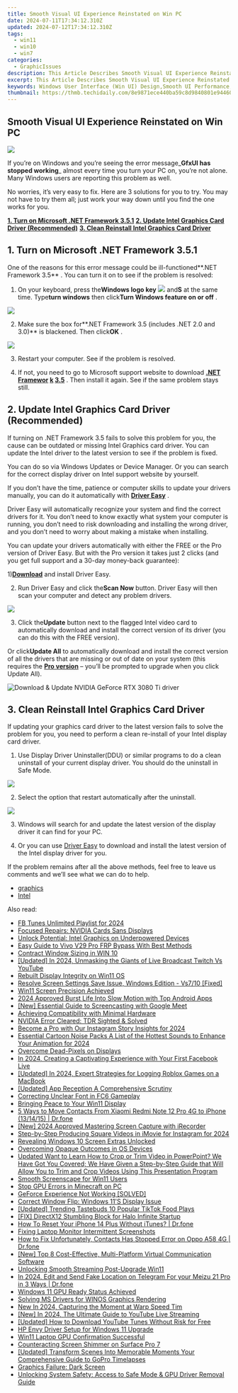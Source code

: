 ```yaml
---
title: Smooth Visual UI Experience Reinstated on Win PC
date: 2024-07-11T17:34:12.310Z
updated: 2024-07-12T17:34:12.310Z
tags:
  - win11
  - win10
  - win7
categories:
  - GraphicIssues
description: This Article Describes Smooth Visual UI Experience Reinstated on Win PC
excerpt: This Article Describes Smooth Visual UI Experience Reinstated on Win PC
keywords: Windows User Interface (Win UI) Design,Smooth UI Performance,Visual UX Optimization for WinPC,Enhanced User Interface Experience (WinPC),Improved WinPC Visual Interaction,Streamlined UI for Win Users,Optimized Visual Interface in Win OS
thumbnail: https://thmb.techidaily.com/8e9871ece440ba59c8d9840801e94460c09fbc87b2b6db176deafe8f63af7277.jpg
---
```


## Smooth Visual UI Experience Reinstated on Win PC

![](https://images.drivereasy.com/wp-content/uploads/2017/09/img_59bf717106584.jpg)

 If you’re on Windows and you’re seeing the error message_**GfxUI has stopped working**_ almost every time you turn your PC on, you’re not alone. Many Windows users are reporting this problem as well.

 No worries, it’s very easy to fix. Here are 3 solutions for you to try. You may not have to try them all; just work your way down until you find the one works for you.

**[1\. Turn on Microsoft .NET Framework 3.5.1](#m1)**
[**2. Update Intel Graphics Card Driver (Recommended)**](#m2)
[**3. Clean Reinstall Intel Graphics Card Driver**](#m3)

## 1\. Turn on Microsoft .NET Framework 3.5.1

 One of the reasons for this error message could be ill-functioned**.NET Framework 3.5** . You can turn it on to see if the problem is resolved:

 1) On your keyboard, press the**Windows logo key** ![](https://images.drivereasy.com/wp-content/uploads/2017/09/img_59bf762c2349f.png) and**S** at the same time. Type**turn windows** then click**Turn Windows feature on or off** .

![](https://images.drivereasy.com/wp-content/uploads/2017/09/img_59bf76d237132.png)

 2) Make sure the box for**.NET Framework 3.5 (includes .NET 2.0 and 3.0)** is blackened. Then click**OK** .

![](https://images.drivereasy.com/wp-content/uploads/2017/09/img_59bf76e62b5aa.png)

3) Restart your computer. See if the problem is resolved.

4) If not, you need to go to Microsoft support website to download **[.NET Framewor](https://www.microsoft.com/en-us/download/details.aspx?id=21) [k](https://www.microsoft.com/en-us/download/details.aspx?id=21) [3.5](https://www.microsoft.com/en-us/download/details.aspx?id=21)** [](https://www.microsoft.com/en-us/download/details.aspx?id=21) . Then install it again. See if the same problem stays still.

## 2\. Update Intel Graphics Card Driver (Recommended)

 If turning on .NET Framework 3.5 fails to solve this problem for you, the cause can be outdated or missing Intel Graphics card driver. You can update the Intel driver to the latest version to see if the problem is fixed.

 You can do so via Windows Updates or Device Manager. Or you can search for the correct display driver on Intel support website by yourself.

 If you don’t have the time, patience or computer skills to update your drivers manually, you can do it automatically with [**Driver Easy**](https://tools.techidaily.com/drivereasy/download/) .

 Driver Easy will automatically recognize your system and find the correct drivers for it. You don’t need to know exactly what system your computer is running, you don’t need to risk downloading and installing the wrong driver, and you don’t need to worry about making a mistake when installing.

 You can update your drivers automatically with either the FREE or the Pro version of Driver Easy. But with the Pro version it takes just 2 clicks (and you get full support and a 30-day money-back guarantee):

 1)[**Download**](https://tools.techidaily.com/drivereasy/download/) and install Driver Easy.

 2) Run Driver Easy and click the**Scan Now** button. Driver Easy will then scan your computer and detect any problem drivers.

![](https://images.drivereasy.com/wp-content/uploads/2022/09/de-scan-now.jpg)

 3) Click the**Update** button next to the flagged Intel video card to automatically download and install the correct version of its driver (you can do this with the FREE version).

 Or click**Update All** to automatically download and install the correct version of all the drivers that are missing or out of date on your system (this requires the [**Pro version**](https://tools.techidaily.com/drivereasy/download/) – you’ll be prompted to upgrade when you click Update All).

![Download & Update NVIDIA GeForce RTX 3080 Ti driver](https://images.drivereasy.com/wp-content/uploads/2021/06/Download-Update-NVIDIA-GeForce-RTX-3080-Ti-driver-1200x900.jpg)

## 3\. Clean Reinstall Intel Graphics Card Driver

 If updating your graphics card driver to the latest version fails to solve the problem for you, you need to perform a clean re-install of your Intel display card driver.

 1) Use Display Driver Uninstaller(DDU) or similar programs to do a clean uninstall of your current display driver. You should do the uninstall in Safe Mode.

![](https://images.drivereasy.com/wp-content/uploads/2017/09/img_59bf7edc3173f.png)

 2) Select the option that restart automatically after the uninstall.

![](https://images.drivereasy.com/wp-content/uploads/2017/09/img_59bf7eca87f6f.jpg)

 3) Windows will search for and update the latest version of the display driver it can find for your PC.

 4) Or you can use [Driver Easy](https://tools.techidaily.com/drivereasy/download/) to download and install the latest version of the Intel display driver for you.

 If the problem remains after all the above methods, feel free to leave us comments and we’ll see what we can do to help.

* [graphics](https://tools.techidaily.com/drivereasy/download/)
* [Intel](https://tools.techidaily.com/drivereasy/download/)

<ins class="adsbygoogle"
     style="display:block"
     data-ad-format="autorelaxed"
     data-ad-client="ca-pub-7571918770474297"
     data-ad-slot="1223367746"></ins>



<ins class="adsbygoogle"
     style="display:block"
     data-ad-client="ca-pub-7571918770474297"
     data-ad-slot="8358498916"
     data-ad-format="auto"
     data-full-width-responsive="true"></ins>



<span class="atpl-alsoreadstyle">Also read:</span>
<div><ul>
<li><a href="https://facebook-video-recording.techidaily.com/fb-tunes-unlimited-playlist-for-2024/"><u>FB Tunes  Unlimited Playlist for 2024</u></a></li>
<li><a href="https://graphic-issues.techidaily.com/focused-repairs-nvidia-cards-sans-displays/"><u>Focused Repairs: NVIDIA Cards Sans Displays</u></a></li>
<li><a href="https://graphic-issues.techidaily.com/unlock-potential-intel-graphics-on-underpowered-devices/"><u>Unlock Potential: Intel Graphics on Underpowered Devices</u></a></li>
<li><a href="https://bypass-frp.techidaily.com/easy-guide-to-vivo-v29-pro-frp-bypass-with-best-methods-by-drfone-android/"><u>Easy Guide to Vivo V29 Pro FRP Bypass With Best Methods</u></a></li>
<li><a href="https://graphic-issues.techidaily.com/contract-window-sizing-in-win-10/"><u>Contract Window Sizing in WIN 10</u></a></li>
<li><a href="https://article-files.techidaily.com/updated-in-2024-unmasking-the-giants-of-live-broadcast-twitch-vs-youtube/"><u>[Updated] In 2024, Unmasking the Giants of Live Broadcast  Twitch Vs YouTube</u></a></li>
<li><a href="https://graphic-issues.techidaily.com/rebuilt-display-integrity-on-win11-os/"><u>Rebuilt Display Integrity on Win11 OS</u></a></li>
<li><a href="https://graphic-issues.techidaily.com/resolve-screen-settings-save-issue-windows-edition-vs710-fixed/"><u>Resolve Screen Settings Save Issue, Windows Edition - Vs7/10 [Fixed]</u></a></li>
<li><a href="https://graphic-issues.techidaily.com/win11-screen-precision-achieved/"><u>Win11 Screen Precision Achieved</u></a></li>
<li><a href="https://fox-access.techidaily.com/2024-approved-burst-life-into-slow-motion-with-top-android-apps/"><u>2024 Approved  Burst Life Into Slow Motion with Top Android Apps</u></a></li>
<li><a href="https://screen-activity-recording.techidaily.com/new-essential-guide-to-screencasting-with-google-meet/"><u>[New] Essential Guide to Screencasting with Google Meet</u></a></li>
<li><a href="https://graphic-issues.techidaily.com/achieving-compatibility-with-minimal-hardware/"><u>Achieving Compatibility with Minimal Hardware</u></a></li>
<li><a href="https://graphic-issues.techidaily.com/nvidia-error-cleared-tdr-sighted-and-solved/"><u>NVIDIA Error Cleared: TDR Sighted & Solved</u></a></li>
<li><a href="https://instagram-video-files.techidaily.com/become-a-pro-with-our-instagram-story-insights-for-2024/"><u>Become a Pro with Our Instagram Story Insights for 2024</u></a></li>
<li><a href="https://sound-tweaking.techidaily.com/essential-cartoon-noise-packs-a-list-of-the-hottest-sounds-to-enhance-your-animation-for-2024/"><u>Essential Cartoon Noise Packs A List of the Hottest Sounds to Enhance Your Animation for 2024</u></a></li>
<li><a href="https://graphic-issues.techidaily.com/overcome-dead-pixels-on-displays/"><u>Overcome Dead-Pixels on Displays</u></a></li>
<li><a href="https://facebook-video-content.techidaily.com/in-2024-creating-a-captivating-experience-with-your-first-facebook-live/"><u>In 2024, Creating a Captivating Experience with Your First Facebook Live</u></a></li>
<li><a href="https://screen-activity-recording.techidaily.com/updated-in-2024-expert-strategies-for-logging-roblox-games-on-a-macbook/"><u>[Updated] In 2024, Expert Strategies for Logging Roblox Games on a MacBook</u></a></li>
<li><a href="https://extra-information.techidaily.com/updated-app-reception-a-comprehensive-scrutiny/"><u>[Updated] App Reception  A Comprehensive Scrutiny</u></a></li>
<li><a href="https://graphic-issues.techidaily.com/correcting-unclear-font-in-fc6-gameplay/"><u>Correcting Unclear Font in FC6 Gameplay</u></a></li>
<li><a href="https://graphic-issues.techidaily.com/bringing-peace-to-your-win11-display/"><u>Bringing Peace to Your Win11 Display</u></a></li>
<li><a href="https://blog-min.techidaily.com/5-ways-to-move-contacts-from-xiaomi-redmi-note-12-pro-4g-to-iphone-131415-drfone-by-drfone-transfer-from-android-transfer-from-android/"><u>5 Ways to Move Contacts From Xiaomi Redmi Note 12 Pro 4G to iPhone (13/14/15) | Dr.fone</u></a></li>
<li><a href="https://video-screen-grab.techidaily.com/new-2024-approved-mastering-screen-capture-with-irecorder/"><u>[New] 2024 Approved  Mastering Screen Capture with iRecorder</u></a></li>
<li><a href="https://instagram-clips.techidaily.com/step-by-step-producing-square-videos-in-imovie-for-instagram-for-2024/"><u>Step-by-Step  Producing Square Videos in iMovie for Instagram for 2024</u></a></li>
<li><a href="https://graphic-issues.techidaily.com/revealing-windows-10-screen-extras-unlocked/"><u>Revealing Windows 10 Screen Extras Unlocked</u></a></li>
<li><a href="https://graphic-issues.techidaily.com/overcoming-opaque-outcomes-in-os-devices/"><u>Overcoming Opaque Outcomes in OS Devices</u></a></li>
<li><a href="https://ai-video-editing.techidaily.com/updated-want-to-learn-how-to-crop-or-trim-video-in-powerpoint-we-have-got-you-covered-we-have-given-a-step-by-step-guide-that-will-allow-you-to-trim-and-cro/"><u>Updated Want to Learn How to Crop or Trim Video in PowerPoint? We Have Got You Covered; We Have Given a Step-by-Step Guide that Will Allow You to Trim and Crop Videos Using This Presentation Program</u></a></li>
<li><a href="https://graphic-issues.techidaily.com/smooth-screenscape-for-win11-users/"><u>Smooth Screenscape for Win11 Users</u></a></li>
<li><a href="https://graphic-issues.techidaily.com/stop-gpu-errors-in-minecraft-on-pc/"><u>Stop GPU Errors in Minecraft on PC</u></a></li>
<li><a href="https://graphic-issues.techidaily.com/geforce-experience-not-working-solved/"><u>GeForce Experience Not Working [SOLVED]</u></a></li>
<li><a href="https://graphic-issues.techidaily.com/correct-window-flip-windows-11s-display-issue/"><u>Correct Window Flip: Windows 11'S Display Issue</u></a></li>
<li><a href="https://tiktok-videos.techidaily.com/updated-trending-tastebuds-10-popular-tiktok-food-plays/"><u>[Updated] Trending Tastebuds  10 Popular TikTok Food Plays</u></a></li>
<li><a href="https://graphic-issues.techidaily.com/fix-directx12-stumbling-block-for-halo-infinite-startup/"><u>[FIX] DirectX12 Stumbling Block for Halo Infinite Startup</u></a></li>
<li><a href="https://blog-min.techidaily.com/how-to-reset-your-iphone-14-plus-without-itunes-drfone-by-drfone-ios-system-repair-ios-system-repair/"><u>How To Reset Your iPhone 14 Plus Without iTunes? | Dr.fone</u></a></li>
<li><a href="https://graphic-issues.techidaily.com/fixing-laptop-monitor-intermittent-screenshots/"><u>Fixing Laptop Monitor Intermittent Screenshots</u></a></li>
<li><a href="https://fix-guide.techidaily.com/how-to-fix-unfortunately-contacts-has-stopped-error-on-oppo-a58-4g-drfone-by-drfone-fix-android-problems-fix-android-problems/"><u>How to Fix Unfortunately, Contacts Has Stopped Error on Oppo A58 4G | Dr.fone</u></a></li>
<li><a href="https://screen-mirroring-recording.techidaily.com/new-top-8-cost-effective-multi-platform-virtual-communication-software/"><u>[New] Top 8 Cost-Effective, Multi-Platform Virtual Communication Software</u></a></li>
<li><a href="https://graphic-issues.techidaily.com/unlocking-smooth-streaming-post-upgrade-win11/"><u>Unlocking Smooth Streaming Post-Upgrade Win11</u></a></li>
<li><a href="https://location-social.techidaily.com/in-2024-edit-and-send-fake-location-on-telegram-for-your-meizu-21-pro-in-3-ways-drfone-by-drfone-virtual-android/"><u>In 2024, Edit and Send Fake Location on Telegram For your Meizu 21 Pro in 3 Ways | Dr.fone</u></a></li>
<li><a href="https://graphic-issues.techidaily.com/windows-11-gpu-ready-status-achieved/"><u>Windows 11 GPU Ready Status Achieved</u></a></li>
<li><a href="https://graphic-issues.techidaily.com/solving-ms-drivers-for-winos-graphics-rendering/"><u>Solving MS Drivers for WINOS Graphics Rendering</u></a></li>
<li><a href="https://video-ai-editor.techidaily.com/new-in-2024-capturing-the-moment-at-warp-speed-tim/"><u>New In 2024, Capturing the Moment at Warp Speed Tim</u></a></li>
<li><a href="https://eaxpv-info.techidaily.com/new-in-2024-the-ultimate-guide-to-youtube-live-streaming/"><u>[New] In 2024, The Ultimate Guide to YouTube Live Streaming</u></a></li>
<li><a href="https://facebook-video-share.techidaily.com/updated-how-to-download-youtube-tunes-without-risk-for-free/"><u>[Updated] How to Download YouTube Tunes Without Risk for Free</u></a></li>
<li><a href="https://driver-install.techidaily.com/hp-envy-driver-setup-for-windows-11-upgrade/"><u>HP Envy Driver Setup for Windows 11 Upgrade</u></a></li>
<li><a href="https://graphic-issues.techidaily.com/win11-laptop-gpu-confirmation-successful/"><u>Win11 Laptop GPU Confirmation Successful</u></a></li>
<li><a href="https://graphic-issues.techidaily.com/counteracting-screen-shimmer-on-surface-pro-7/"><u>Counteracting Screen Shimmer on Surface Pro 7</u></a></li>
<li><a href="https://some-guidance.techidaily.com/updated-transform-scenes-into-memorable-moments-your-comprehensive-guide-to-gopro-timelapses/"><u>[Updated] Transform Scenes Into Memorable Moments  Your Comprehensive Guide to GoPro Timelapses</u></a></li>
<li><a href="https://graphic-issues.techidaily.com/graphics-failure-dark-screen/"><u>Graphics Failure: Dark Screen</u></a></li>
<li><a href="https://graphic-issues.techidaily.com/unlocking-system-safety-access-to-safe-mode-and-gpu-driver-removal-guide/"><u>Unlocking System Safety: Access to Safe Mode & GPU Driver Removal Guide</u></a></li>
</ul></div>
